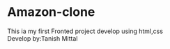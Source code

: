 # Amazon-clone
This ia my first Fronted project develop using html,css
<br>
Develop by:Tanish Mittal
